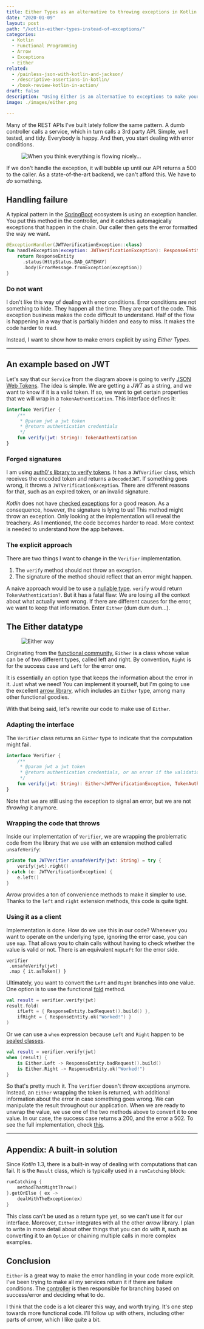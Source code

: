 ```yaml
---
title: Either Types as an alternative to throwing exceptions in Kotlin
date: "2020-01-09"
layout: post
path: "/kotlin-either-types-instead-of-exceptions/"
categories:
  - Kotlin
  - Functional Programming
  - Arrow
  - Exceptions
  - Either
related:
  - /painless-json-with-kotlin-and-jackson/
  - /descriptive-assertions-in-kotlin/
  - /book-review-kotlin-in-action/
draft: false
description: "Using Either is an alternative to exceptions to make your code more explicit about errors. Easy and convenient with Kotlin and Arrow"
image: ./images/either.png

---
```


Many of the REST APIs I’ve built lately follow the same pattern. A dumb controller calls a service, which in turn calls a 3rd party API. Simple, well tested, and tidy. Everybody is happy. And then, you start dealing with error conditions.

<figure class="figure">
  <img src="./images/exception.png" alt="When you think everything is flowing nicely..." />
</figure>

If we don't handle the exception, it will bubble up until our API returns a 500 to the caller. As a state-of-the-art backend, we can't afford this. We have to *do* something.

## Handling failure

A typical pattern in the [SpringBoot](https://spring.io/projects/spring-boot) ecosystem is using an exception handler. You put this method in the controller, and it catches automagically exceptions that happen in the chain. Our caller then gets the error formatted the way we want.

```kotlin
@ExceptionHandler(JWTVerificationException::class)
fun handleException(exception: JWTVerificationException): ResponseEntity<ErrorMessage> {
    return ResponseEntity
      .status(HttpStatus.BAD_GATEWAY)
      .body(ErrorMessage.fromException(exception))
}
```

### Do not want

I don't like this way of dealing with error conditions. Error conditions are not something to hide. They happen all the time. They are part of the code. This exception business makes the code difficult to understand. Half of the flow is happening in a way that is partially hidden and easy to miss. It makes the code harder to read.

Instead, I want to show how to make errors explicit by using _Either Types_.

---

## An example based on JWT

Let's say that our `Service` from the diagram above is going to verify [JSON Web Tokens](https://jwt.io/). The idea is simple. We are getting a _JWT_ as a string, and we want to know if it is a valid token. If so, we want to get certain properties that we will wrap in a `TokenAuthentication`. This interface defines it:

```kotlin
interface Verifier {
    /**
     * @param jwt a jwt token
     * @return authentication credentials
     */
    fun verify(jwt: String): TokenAuthentication
}
```

### Forged signatures

I am using [auth0's library to verify tokens](https://github.com/auth0/java-jwt). It has a `JWTVerifier` class, which receives the encoded token and returns a `DecodedJWT`. If something goes wrong, it throws a `JWTVerificationException`. There are different reasons for that, such as an expired token, or an invalid signature.

_Kotlin_ does not have [checked exceptions](https://kotlinlang.org/docs/reference/exceptions.html#checked-exceptions) for a good reason. As a consequence, however, the signature is lying to us! This method might throw an exception. Only looking at the implementation will reveal the treachery. As I mentioned, the code becomes harder to read. More context is needed to understand how the app behaves.

### The explicit approach

There are two things I want to change in the `Verifier` implementation.

1. The `verify` method should not throw an exception.
2. The signature of the method should reflect that an error might happen.

A naive approach would be to use a [nullable type](https://kotlinlang.org/docs/reference/null-safety.html#nullable-types-and-non-null-types). `verify` would return `TokenAuthentication?`. But it has a fatal flaw: We are losing all the context about what actually went wrong. If there are different causes for the error, we want to keep that information. 
Enter `Either` (dum dum dum...).

## The Either datatype

<figure class="figure figure--right">
  <img src="./images/either.png" alt="Either way" />
</figure>

Originating from the [functional community](http://hackage.haskell.org/package/base-4.12.0.0/docs/Data-Either.html), `Either` is a class whose value can be of two different types, called left and right. By convention, `Right` is for the success case and `Left` for the error one.

It is essentially an option type that keeps the information about the error in it. Just what we need! You can implement it yourself, but I'm going to use the excellent [arrow library](https://arrow-kt.io/docs/apidocs/arrow-core-data/arrow.core/-either/), which includes an `Either` type, among many other functional goodies.

With that being said, let's rewrite our code to make use of `Either`.

### Adapting the interface

The `Verifier` class returns an `Either` type to indicate that the computation might fail.

```kotlin
interface Verifier {
    /**
     * @param jwt a jwt token
     * @return authentication credentials, or an error if the validation fails
     */
    fun verify(jwt: String): Either<JWTVerificationException, TokenAuthentication>
}
```

Note that we are still using the exception to signal an error, but we are not _throwing_ it anymore.

### Wrapping the code that throws

Inside our implementation of `Verifier`, we are wrapping the problematic code from the library that we use with an extension method called `unsafeVerify`:

```kotlin
private fun JWTVerifier.unsafeVerify(jwt: String) = try {
    verify(jwt).right()
} catch (e: JWTVerificationException) {
    e.left()
}
```

_Arrow_ provides a ton of convenience methods to make it simpler to use. Thanks to the `left` and `right` extension methods, this code is quite tight.

### Using it as a client

Implementation is done. How do we use this in our code? Whenever you want to operate on the underlying type, ignoring the error case, you can use `map`. That allows you to chain calls without having to check whether the value is valid or not. There is an equivalent `mapLeft` for the error side.

```
verifier
 .unsafeVerify(jwt)
 .map { it.asToken() }
```

Ultimately, you want to convert the `Left` and `Right` branches into one value. One option is to use the functional [fold](https://wiki.haskell.org/Fold) method.

```kotlin
val result = verifier.verify(jwt)
result.fold(
    ifLeft = { ResponseEntity.badRequest().build() },
    ifRight = { ResponseEntity.ok("Worked!") }
)
```

Or we can use a `when` expression because `Left` and `Right` happen to be [sealed classes](https://kotlinlang.org/docs/reference/sealed-classes.html).

```kotlin
val result = verifier.verify(jwt)
when (result) {
    is Either.Left -> ResponseEntity.badRequest().build()
    is Either.Right -> ResponseEntity.ok("Worked!")
}
```

So that's pretty much it. The `Verifier` doesn't throw exceptions anymore. Instead, an `Either` wrapping the token is returned, with additional information about the error in case something goes wrong. We can manipulate the result throughout our application. When we are ready to unwrap the value, we use one of the two methods above to convert it to one value. In our case, the success case returns a 200, and the error a 502. To see the full implementation, check [this](https://github.com/sirech/cookery2-backend/blob/master/src/main/kotlin/com/hceris/cookery2/auth/RemoteVerifier.kt).

---

## Appendix: A built-in solution

Since _Kotlin_ 1.3, there is a built-in way of dealing with computations that can fail. It is the `Result` class, which is typically used in a `runCatching` block:

```kotlin
runCatching {
    methodThatMightThrow()
}.getOrElse { ex ->
    dealWithTheException(ex)
}
```

This class can't be used as a return type yet, so we can't use it for our interface. Moreover, `Either` integrates with all the other _arrow_ library. I plan to write in more detail about other things that you can do with it, such as converting it to an `Option` or chaining multiple calls in more complex examples.

## Conclusion

`Either` is a great way to make the error handling in your code more explicit. I've been trying to make all my services return it if there are failure conditions. The [controller](https://github.com/sirech/cookery2-backend/blob/master/src/main/kotlin/com/hceris/cookery2/recipes/RecipesController.kt#L65-L67) is then responsible for branching based on success/error and deciding what to do.

I think that the code is a lot clearer this way, and worth trying. It's one step towards more functional code. I'll follow up with others, including other parts of _arrow_, which I like quite a bit.
